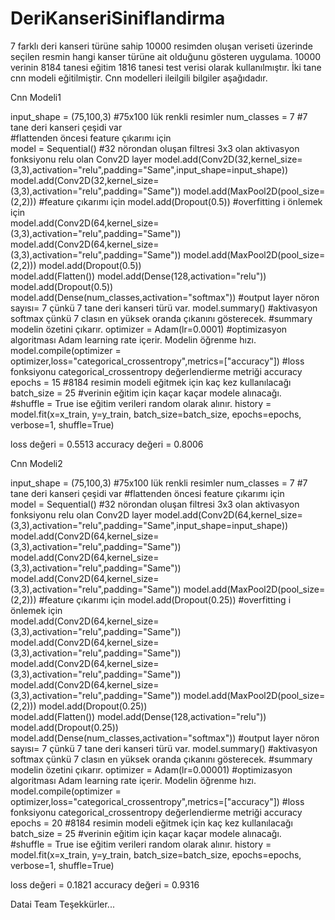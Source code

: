 
# DeriKanseriSiniflandirma
7 farklı deri kanseri türüne sahip 10000 resimden oluşan veriseti üzerinde seçilen resmin hangi kanser türüne ait olduğunu gösteren uygulama. 10000 verinin 8184 tanesi eğitim 1816 tanesi test verisi olarak kullanılmıştır. İki tane cnn modeli eğitilmiştir. Cnn modelleri ileilgili bilgiler aşağıdadır. 
 
 
Cnn Modeli1 

input_shape = (75,100,3) #75x100 lük renkli resimler 
num_classes = 7  #7 tane deri kanseri çeşidi var   
#flattenden öncesi feature çıkarımı için  
model = Sequential() #32 nörondan oluşan filtresi 3x3 olan aktivasyon fonksiyonu relu olan Conv2D layer                 model.add(Conv2D(32,kernel_size=(3,3),activation="relu",padding="Same",input_shape=input_shape)) 
model.add(Conv2D(32,kernel_size=(3,3),activation="relu",padding="Same")) 
model.add(MaxPool2D(pool_size=(2,2))) #feature çıkarımı için 
model.add(Dropout(0.5)) #overfitting i önlemek için  
model.add(Conv2D(64,kernel_size=(3,3),activation="relu",padding="Same")) 
model.add(Conv2D(64,kernel_size=(3,3),activation="relu",padding="Same")) 
model.add(MaxPool2D(pool_size=(2,2))) model.add(Dropout(0.5))  
model.add(Flatten()) model.add(Dense(128,activation="relu")) 
model.add(Dropout(0.5)) 
model.add(Dense(num_classes,activation="softmax")) #output layer nöron sayısı= 7 çünkü 7 tane deri kanseri türü var. 
model.summary()                      #aktivasyon softmax çünkü 7 clasın en yüksek oranda çıkanını gösterecek.                                        #summary modelin özetini çıkarır. 
optimizer = Adam(lr=0.0001)            #optimizasyon algoritması Adam learning rate içerir. Modelin öğrenme hızı. model.compile(optimizer = optimizer,loss="categorical_crossentropy",metrics=["accuracy"])                        #loss fonksiyonu categorical_crossentropy değerlendierme metriği accuracy 
epochs = 15 #8184 resimin modeli eğitmek için kaç kez kullanılacağı 
batch_size = 25 #verinin eğitim için kaçar kaçar modele alınacağı.     
#shuffle = True ise eğitim verileri random olarak alınır. 
history = model.fit(x=x_train, y=y_train, batch_size=batch_size, epochs=epochs, verbose=1, shuffle=True)  

loss değeri = 0.5513 accuracy değeri = 0.8006   


Cnn Modeli2 

input_shape = (75,100,3) #75x100 lük renkli resimler 
num_classes = 7  #7 tane deri kanseri çeşidi var   #flattenden öncesi feature çıkarımı için  
model = Sequential() #32 nörondan oluşan filtresi 3x3 olan aktivasyon fonksiyonu relu olan Conv2D layer 
model.add(Conv2D(64,kernel_size=(3,3),activation="relu",padding="Same",input_shape=input_shape)) 
model.add(Conv2D(64,kernel_size=(3,3),activation="relu",padding="Same")) 
model.add(Conv2D(64,kernel_size=(3,3),activation="relu",padding="Same")) 
model.add(Conv2D(64,kernel_size=(3,3),activation="relu",padding="Same")) 
model.add(MaxPool2D(pool_size=(2,2))) #feature çıkarımı için 
model.add(Dropout(0.25)) #overfitting i önlemek için  
model.add(Conv2D(64,kernel_size=(3,3),activation="relu",padding="Same")) 
model.add(Conv2D(64,kernel_size=(3,3),activation="relu",padding="Same")) 
model.add(Conv2D(64,kernel_size=(3,3),activation="relu",padding="Same")) 
model.add(Conv2D(64,kernel_size=(3,3),activation="relu",padding="Same")) 
model.add(MaxPool2D(pool_size=(2,2))) model.add(Dropout(0.25))  
model.add(Flatten()) model.add(Dense(128,activation="relu")) 
model.add(Dropout(0.25)) 
model.add(Dense(num_classes,activation="softmax")) #output layer nöron sayısı= 7 çünkü 7 tane deri kanseri türü var. 
model.summary()                      #aktivasyon softmax çünkü 7 clasın en yüksek oranda çıkanını gösterecek.                                        #summary modelin özetini çıkarır. 
optimizer = Adam(lr=0.00001)            #optimizasyon algoritması Adam learning rate içerir. Modelin öğrenme hızı. model.compile(optimizer = optimizer,loss="categorical_crossentropy",metrics=["accuracy"])                        #loss fonksiyonu categorical_crossentropy değerlendierme metriği accuracy 
epochs = 20 #8184 resimin modeli eğitmek için kaç kez kullanılacağı 
batch_size = 25 #verinin eğitim için kaçar kaçar modele alınacağı.     
#shuffle = True ise eğitim verileri random olarak alınır. 
history = model.fit(x=x_train, y=y_train, batch_size=batch_size, epochs=epochs, verbose=1, shuffle=True)

loss değeri = 0.1821 accuracy değeri = 0.9316

Datai Team Teşekkürler...

